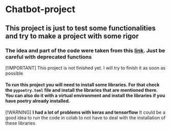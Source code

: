 # Chatbot-project

## This project is just to test some functionalities and try to make a project with some rigor

### The idea and part of the code were taken from this [link](https://dzone.com/articles/python-chatbot-project-build-your-first-python-pro). Just be careful with deprecated functions

[!IMPORTANT]
This project is not finished yet. I will try to finish it as soon as possible


#### To run this project you will need to install some libraries. For that check the ``pypoetry.toml`` file and install the libraries that are mentioned there. You can also do it with a virtual environment and install the libraries if you have poetry already installed.

[!WARNING]
**I had a lot of problems with keras and tensorflow** It could be a good idea to run the code in colab to not have to deal with the installation of these libraries



